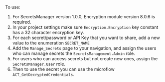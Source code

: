 To use:
1. For SecretsManager version 1.0.0, Encryption module version 8.0.6 is required.
2. In your project settings make sure `Encryption.Encryption` key constant has a 32 character encryption key.
3. For each secret/password or API Key that you want to share, add a new value to the enumeration `SECRET_NAME`
4. Add the `Manage_Secrets` page to your navigation, and assign the users who can manage secrets the `SecretsManagement.Admin` role.
5. For users who can access secrets but not create new ones, assign the `SecretsManager.User` role.
6. Then to use the secret you can use the microflow `ACT_GetDecryptedCredentials`.  

